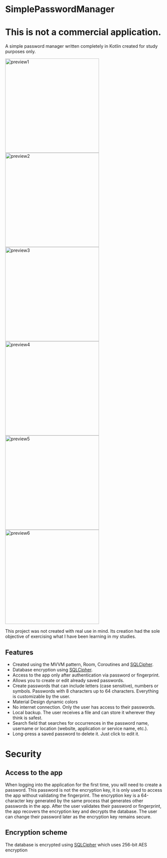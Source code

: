 # SimplePasswordManager
# This is not a commercial application.

A simple password manager written completely in Kotlin created for study purposes only.


<img src="/preview/preview1.png" alt="preview1" width="300"/> <img src="/preview/preview2.png" alt="preview2" width="300"/> <img src="/preview/preview3.png" alt="preview3" width="300"/>
<img src="/preview/preview4.png" alt="preview4" width="300"/> <img src="/preview/preview5.png" alt="preview5" width="300"/> <img src="/preview/preview6.png" alt="preview6" width="300"/>

This project was not created with real use in mind. Its creation had the sole objective of exercising what I have been learning in my studies.

## Features
- Created using the MVVM pattern, Room, Coroutines and [SQLCipher](https://www.zetetic.net/sqlcipher/license/).
- Database encryption using [SQLCipher](https://www.zetetic.net/sqlcipher/license/).
- Access to the app only after authentication via password or fingerprint.
- Allows you to create or edit already saved passwords.
- Create passwords that can include letters (case sensitive), numbers or symbols. Passwords with 8 characters up to 64 characters. Everything is customizable by the user.
- Material Design dynamic colors
- No internet connection. Only the user has access to their passwords.
- Local backup. The user receives a file and can store it wherever they think is safest.
- Search field that searches for occurrences in the password name, username or location (website, application or service name, etc.).
- Long-press a saved password to delete it. Just click to edit it.

# Security
## Access to the app
When logging into the application for the first time, you will need to create a password. This password is not the encryption key, it is only used to access the app without validating the fingerprint. The encryption key is a 64-character key generated by the same process that generates other passwords in the app. After the user validates their password or fingerprint, the app recovers the encryption key and decrypts the database. The user can change their password later as the encryption key remains secure.

## Encryption scheme
The database is encrypted using [SQLCipher](https://www.zetetic.net/sqlcipher/license/) which uses 256-bit AES encryption
